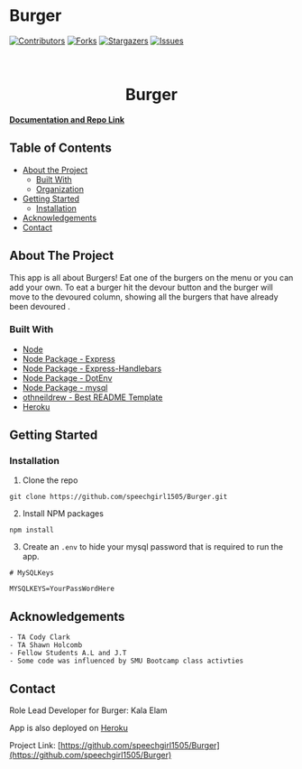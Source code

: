 # Burger

[![Contributors][contributors-shield]][contributors-url]
[![Forks][forks-shield]][forks-url]
[![Stargazers][stars-shield]][stars-url]
[![Issues][issues-shield]][issues-url]

<!-- PROJECT LOGO -->
<br />
<p align="center">
  <h1 align="center">Burger</h1>
    <a href="https://github.com/speechgirl1505/Burger"><strong>Documentation and Repo Link</strong></a>
    <br />
    
  </p>
</p>

<!-- TABLE OF CONTENTS -->

## Table of Contents

- [About the Project](#about-the-project)
  - [Built With](#built-with)
  - [Organization](#Organization)
- [Getting Started](#getting-started)
  - [Installation](#installation)
- [Acknowledgements](#acknowledgements)
- [Contact](#contact)
<!-- ABOUT THE PROJECT -->

## About The Project

This app is all about Burgers! Eat one of the burgers on the menu or you can add your own. To eat a burger hit the devour button and the burger will move to the devoured column, showing all the burgers that have already been devoured . 

### Built With

- [Node](https://nodejs.org/en/)
- [Node Package - Express](https://www.npmjs.com/package/express)
- [Node Package - Express-Handlebars](https://www.npmjs.com/package/express-handlebars)
- [Node Package - DotEnv](https://www.npmjs.com/package/dotenv)
- [Node Package - mysql](https://www.npmjs.com/package/mysql)
- [othneildrew - Best README Template](https://github.com/othneildrew/Best-README-Template)
- [Heroku](https://www.heroku.com/platform)


<!-- GETTING STARTED -->

## Getting Started

### Installation

1. Clone the repo

```
git clone https://github.com/speechgirl1505/Burger.git
```

2. Install NPM packages

```
npm install
```

3. Create an `.env` to hide your mysql password that is required to run the app.

```
# MySQLKeys

MYSQLKEYS=YourPassWordHere
```

<!-- Acknowledgements -->

## Acknowledgements
    - TA Cody Clark 
    - TA Shawn Holcomb
    - Fellow Students A.L and J.T
    - Some code was influenced by SMU Bootcamp class activties

<!-- CONTACT -->

## Contact

Role Lead Developer for Burger: Kala Elam

App is also deployed on [Heroku](https://biteme-burger-bliss.herokuapp.com/)

Project Link: [https://github.com/speechgirl1505/Burger](https://github.com/speechgirl1505/Burger)
<!-- MARKDOWN LINKS & IMAGES -->
<!-- https://www.markdownguide.org/basic-syntax/#reference-style-links -->

[contributors-shield]: https://img.shields.io/github/contributors/speechgirl1505/Burger.svg?style=flat-square
[contributors-url]: https://github.com/speechgirl1505/Burger/graphs/contributors
[forks-shield]: https://img.shields.io/github/forks/speechgirl1505/Burger.svg?style=flat-square
[forks-url]: https://github.com/speechgirl1505/Burger/network/members
[stars-shield]: https://img.shields.io/github/stars/speechgirl1505/Burger.svg?style=flat-square
[stars-url]: https://github.com/speechgirl1505/Burger/stargazers
[issues-shield]: https://img.shields.io/github/issues/speechgirl1505/Burger.svg?style=flat-square
[issues-url]: https://github.com/speechgirl1505/Burger/issues